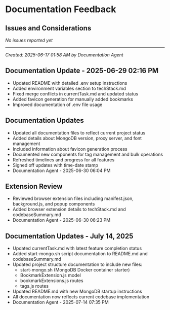 # Documentation Feedback

## Issues and Considerations
*No issues reported yet*

---
*Created: 2025-06-17 01:58 AM by Documentation Agent*
## Documentation Update - 2025-06-29 02:16 PM
- Updated README with detailed .env setup instructions
- Added environment variables section to techStack.md
- Fixed merge conflicts in currentTask.md and updated status
- Added favicon generation for manually added bookmarks
- Improved documentation of .env file usage
## Documentation Updates
* Updated all documentation files to reflect current project status
* Added details about MongoDB version, proxy server, and font management
* Included information about favicon generation process
* Documented new components for tag management and bulk operations
* Refreshed timelines and progress for all features
* Signed off updates with time-date stamp
* Documentation Agent - 2025-06-30 06:04 PM
## Extension Review
* Reviewed browser extension files including manifest.json, background.js, and popup components
* Added browser extension details to techStack.md and codebaseSummary.md
* Documentation Agent - 2025-06-30 06:23 PM
## Documentation Updates - July 14, 2025
- Updated currentTask.md with latest feature completion status
- Added start-mongo.sh script documentation to README.md and codebaseSummary.md
- Updated project structure documentation to include new files:
  - start-mongo.sh (MongoDB Docker container starter)
  - BookmarkExtension.js model
  - bookmarkExtensions.js routes
  - tags.js routes
- Updated README.md with new MongoDB startup instructions
- All documentation now reflects current codebase implementation
- Documentation Agent - 2025-07-14 07:35 PM